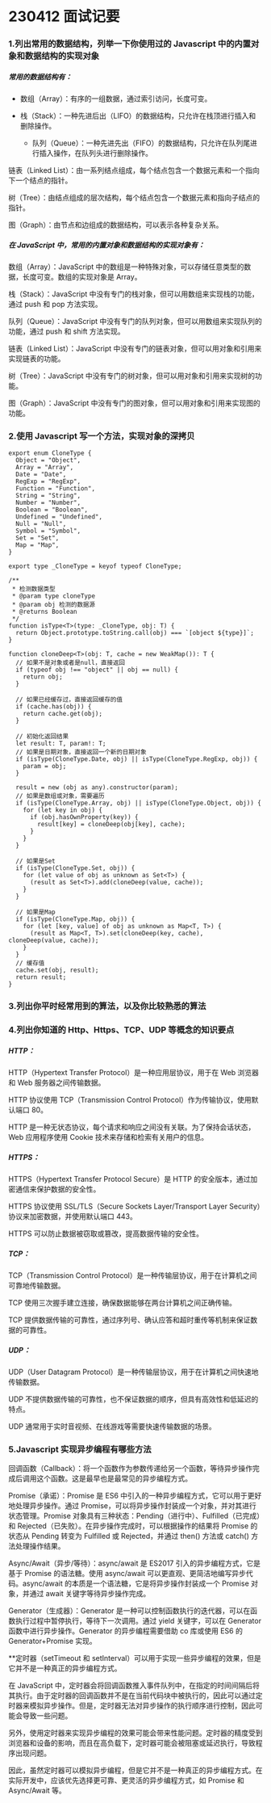 # 230412 面试记要

### 1.列出常用的数据结构，列举一下你使用过的 Javascript 中的内置对象和数据结构的实现对象

##### 常用的数据结构有：

- 数组（Array）：有序的一组数据，通过索引访问，长度可变。

* 栈（Stack）：一种先进后出（LIFO）的数据结构，只允许在栈顶进行插入和删除操作。

  - 队列（Queue）：一种先进先出（FIFO）的数据结构，只允许在队列尾进行插入操作，在队列头进行删除操作。

链表（Linked List）：由一系列结点组成，每个结点包含一个数据元素和一个指向下一个结点的指针。

树（Tree）：由结点组成的层次结构，每个结点包含一个数据元素和指向子结点的指针。

图（Graph）：由节点和边组成的数据结构，可以表示各种复杂关系。

##### 在 JavaScript 中，常用的内置对象和数据结构的实现对象有：

数组（Array）：JavaScript 中的数组是一种特殊对象，可以存储任意类型的数据，长度可变。数组的实现对象是 Array。

栈（Stack）：JavaScript 中没有专门的栈对象，但可以用数组来实现栈的功能，通过 push 和 pop 方法实现。

队列（Queue）：JavaScript 中没有专门的队列对象，但可以用数组来实现队列的功能，通过 push 和 shift 方法实现。

链表（Linked List）：JavaScript 中没有专门的链表对象，但可以用对象和引用来实现链表的功能。

树（Tree）：JavaScript 中没有专门的树对象，但可以用对象和引用来实现树的功能。

图（Graph）：JavaScript 中没有专门的图对象，但可以用对象和引用来实现图的功能。

### 2.使用 Javascript 写一个方法，实现对象的深拷贝

```
export enum CloneType {
  Object = "Object",
  Array = "Array",
  Date = "Date",
  RegExp = "RegExp",
  Function = "Function",
  String = "String",
  Number = "Number",
  Boolean = "Boolean",
  Undefined = "Undefined",
  Null = "Null",
  Symbol = "Symbol",
  Set = "Set",
  Map = "Map",
}

export type _CloneType = keyof typeof CloneType;

/**
 * 检测数据类型
 * @param type cloneType
 * @param obj 检测的数据源
 * @returns Boolean
 */
function isType<T>(type: _CloneType, obj: T) {
  return Object.prototype.toString.call(obj) === `[object ${type}]`;
}

function cloneDeep<T>(obj: T, cache = new WeakMap()): T {
  // 如果不是对象或者是null，直接返回
  if (typeof obj !== "object" || obj == null) {
    return obj;
  }

  // 如果已经缓存过，直接返回缓存的值
  if (cache.has(obj)) {
    return cache.get(obj);
  }

  // 初始化返回结果
  let result: T, param!: T;
  // 如果是日期对象，直接返回一个新的日期对象
  if (isType(CloneType.Date, obj) || isType(CloneType.RegExp, obj)) {
    param = obj;
  }

  result = new (obj as any).constructor(param);
  // 如果是数组或对象，需要遍历
  if (isType(CloneType.Array, obj) || isType(CloneType.Object, obj)) {
    for (let key in obj) {
      if (obj.hasOwnProperty(key)) {
        result[key] = cloneDeep(obj[key], cache);
      }
    }
  }

  // 如果是Set
  if (isType(CloneType.Set, obj)) {
    for (let value of obj as unknown as Set<T>) {
      (result as Set<T>).add(cloneDeep(value, cache));
    }
  }

  // 如果是Map
  if (isType(CloneType.Map, obj)) {
    for (let [key, value] of obj as unknown as Map<T, T>) {
      (result as Map<T, T>).set(cloneDeep(key, cache), cloneDeep(value, cache));
    }
  }
  // 缓存值
  cache.set(obj, result);
  return result;
}
```

### 3.列出你平时经常用到的算法，以及你比较熟悉的算法

### 4.列出你知道的 Http、Https、TCP、UDP 等概念的知识要点

##### HTTP：

HTTP（Hypertext Transfer Protocol）是一种应用层协议，用于在 Web 浏览器和 Web 服务器之间传输数据。

HTTP 协议使用 TCP（Transmission Control Protocol）作为传输协议，使用默认端口 80。

HTTP 是一种无状态协议，每个请求和响应之间没有关联。为了保持会话状态，Web 应用程序使用 Cookie 技术来存储和检索有关用户的信息。

##### HTTPS：

HTTPS（Hypertext Transfer Protocol Secure）是 HTTP 的安全版本，通过加密通信来保护数据的安全性。

HTTPS 协议使用 SSL/TLS（Secure Sockets Layer/Transport Layer Security）协议来加密数据，并使用默认端口 443。

HTTPS 可以防止数据被窃取或篡改，提高数据传输的安全性。

##### TCP：

TCP（Transmission Control Protocol）是一种传输层协议，用于在计算机之间可靠地传输数据。

TCP 使用三次握手建立连接，确保数据能够在两台计算机之间正确传输。

TCP 提供数据传输的可靠性，通过序列号、确认应答和超时重传等机制来保证数据的可靠性。

##### UDP：

UDP（User Datagram Protocol）是一种传输层协议，用于在计算机之间快速地传输数据。

UDP 不提供数据传输的可靠性，也不保证数据的顺序，但具有高效性和低延迟的特点。

UDP 通常用于实时音视频、在线游戏等需要快速传输数据的场景。

### 5.Javascript 实现异步编程有哪些方法

回调函数（Callback）：将一个函数作为参数传递给另一个函数，等待异步操作完成后调用这个函数。这是最早也是最常见的异步编程方式。

Promise（承诺）：Promise 是 ES6 中引入的一种异步编程方式，它可以用于更好地处理异步操作。通过 Promise，可以将异步操作封装成一个对象，并对其进行状态管理。Promise 对象具有三种状态：Pending（进行中）、Fulfilled（已完成）和 Rejected（已失败）。在异步操作完成时，可以根据操作的结果将 Promise 的状态从 Pending 转变为 Fulfilled 或 Rejected，并通过 then() 方法或 catch() 方法处理操作结果。

Async/Await（异步/等待）：async/await 是 ES2017 引入的异步编程方式，它是基于 Promise 的语法糖。使用 async/await 可以更直观、更简洁地编写异步代码。async/await 的本质是一个语法糖，它是将异步操作封装成一个 Promise 对象，并通过 await 关键字等待异步操作完成。

Generator（生成器）：Generator 是一种可以控制函数执行的迭代器，可以在函数执行过程中暂停执行，等待下一次调用。通过 yield 关键字，可以在 Generator 函数中进行异步操作。Generator 的异步编程需要借助 co 库或使用 ES6 的 Generator+Promise 实现。

\*\*定时器（setTimeout 和 setInterval）可以用于实现一些异步编程的效果，但是它并不是一种真正的异步编程方式。

在 JavaScript 中，定时器会将回调函数推入事件队列中，在指定的时间间隔后将其执行。由于定时器的回调函数并不是在当前代码块中被执行的，因此可以通过定时器来模拟异步操作。但是，定时器无法对异步操作的执行顺序进行控制，因此可能会导致一些问题。

另外，使用定时器来实现异步编程的效果可能会带来性能问题。定时器的精度受到浏览器和设备的影响，而且在高负载下，定时器可能会被阻塞或延迟执行，导致程序出现问题。

因此，虽然定时器可以模拟异步编程，但是它并不是一种真正的异步编程方式。在实际开发中，应该优先选择更可靠、更灵活的异步编程方式，如 Promise 和 Async/Await 等。
